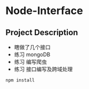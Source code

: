 # Node-Interface
## Project Description

* 瞎做了几个接口
* 练习 mongoDB
* 练习 编写爬虫
* 练习 接口编写及跨域处理
```bash
npm install
```
